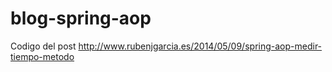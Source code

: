 blog-spring-aop
===============

Codigo del post http://www.rubenjgarcia.es/2014/05/09/spring-aop-medir-tiempo-metodo
